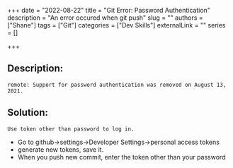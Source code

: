 +++
date = "2022-08-22"
title = "Git Error: Password Authentication"
description = "An error occured when git push"
slug = ""
authors = ["Shane"]
tags = ["Git"]
categories = ["Dev Skills"]
externalLink = ""
series = []

+++
## Description:
    remote: Support for password authentication was removed on August 13, 2021.
## Solution:
    Use token other than password to log in.
* Go to github->settings->Developer Settings->personal access tokens
* generate new tokens, save it.
* When you push new commit, enter the token other than your password
